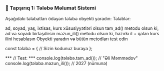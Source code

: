 ### 🎯 Tapşırıq 1: Tələbə Məlumat Sistemi

Aşağıdakı tələbatları ödəyən tələbə obyekti yaradın:
Tələblər:

ad, soyad, yaş, ixtisas, kurs xüsusiyyətləri olsun
tam_ad() metodu olsun ki, ad və soyadı birləşdirsin
məzun_ili() metodu olsun ki, hazırkı il + qalan kurs ilini hesablasın
Obyekti yaradın və bütün metodları test edin


const tələbə = {
  // Sizin kodunuz buraya
};

*** // Test: ***
console.log(tələbə.tam_ad()); // "Əli Məmmədov"
console.log(tələbə.məzun_ili()); // 2027 (nümunə)